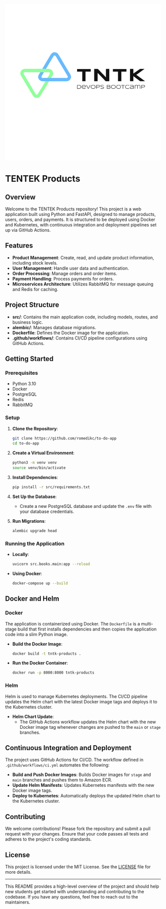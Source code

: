 ![TNTK DevOps Logo](assets/tntk_devops.png)
# TENTEK Products

## Overview

Welcome to the TENTEK Products repository! This project is a web application built using Python and FastAPI, designed to manage products, users, orders, and payments. It is structured to be deployed using Docker and Kubernetes, with continuous integration and deployment pipelines set up via GitHub Actions.

## Features

- **Product Management**: Create, read, and update product information, including stock levels.
- **User Management**: Handle user data and authentication.
- **Order Processing**: Manage orders and order items.
- **Payment Handling**: Process payments for orders.
- **Microservices Architecture**: Utilizes RabbitMQ for message queuing and Redis for caching.

## Project Structure

- **src/**: Contains the main application code, including models, routes, and business logic.
- **alembic/**: Manages database migrations.
- **Dockerfile**: Defines the Docker image for the application.
- **.github/workflows/**: Contains CI/CD pipeline configurations using GitHub Actions.

## Getting Started

### Prerequisites

- Python 3.10
- Docker
- PostgreSQL
- Redis
- RabbitMQ

### Setup

1. **Clone the Repository**:
   ```bash
   git clone https://github.com/romedikc/to-do-app
   cd to-do-app
   ```

2. **Create a Virtual Environment**:
   ```bash
   python3 -m venv venv
   source venv/bin/activate
   ```

3. **Install Dependencies**:
   ```bash
   pip install -r src/requirements.txt
   ```

4. **Set Up the Database**:
   - Create a new PostgreSQL database and update the `.env` file with your database credentials.

5. **Run Migrations**:
   ```bash
   alembic upgrade head
   ```

### Running the Application

- **Locally**:
  ```bash
  uvicorn src.books.main:app --reload
  ```

- **Using Docker**:
  ```bash
  docker-compose up --build
  ```

## Docker and Helm

### Docker

The application is containerized using Docker. The `Dockerfile` is a multi-stage build that first installs dependencies and then copies the application code into a slim Python image.

- **Build the Docker Image**:
  ```bash
  docker build -t tntk-products .
  ```

- **Run the Docker Container**:
  ```bash
  docker run -p 8000:8000 tntk-products
  ```

### Helm

Helm is used to manage Kubernetes deployments. The CI/CD pipeline updates the Helm chart with the latest Docker image tags and deploys it to the Kubernetes cluster.

- **Helm Chart Update**:
  - The GitHub Actions workflow updates the Helm chart with the new Docker image tag whenever changes are pushed to the `main` or `stage` branches.

## Continuous Integration and Deployment

The project uses GitHub Actions for CI/CD. The workflow defined in `.github/workflows/ci.yml` automates the following:

- **Build and Push Docker Images**: Builds Docker images for `stage` and `main` branches and pushes them to Amazon ECR.
- **Update Helm Manifests**: Updates Kubernetes manifests with the new Docker image tags.
- **Deploy to Kubernetes**: Automatically deploys the updated Helm chart to the Kubernetes cluster.

## Contributing

We welcome contributions! Please fork the repository and submit a pull request with your changes. Ensure that your code passes all tests and adheres to the project's coding standards.

## License

This project is licensed under the MIT License. See the [LICENSE](LICENSE) file for more details.

---

This README provides a high-level overview of the project and should help new students get started with understanding and contributing to the codebase. If you have any questions, feel free to reach out to the maintainers.
